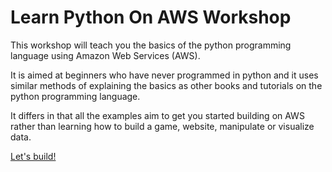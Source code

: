 # Learn Python On AWS Workshop
This workshop will teach you the basics of the python programming language using Amazon Web Services (AWS).

It is aimed at beginners who have never programmed in python and it uses similar methods of explaining the basics as other books and tutorials on the python programming language.

It differs in that all the examples aim to get you started building on AWS rather than learning how to build a game, website, manipulate or visualize data.

[Let's build!](https://catalog.us-east-1.prod.workshops.aws/workshops/3d705026-9edc-40e8-b353-bdabb116c89c/en-US)